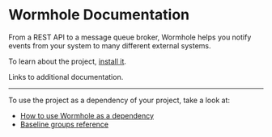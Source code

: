 # Wormhole Documentation

From a REST API to a message queue broker, Wormhole helps you notify events from your system to many different external systems.

To learn about the project, [install it](how-to/how-to-load-in-pharo.md).

Links to additional documentation.

---

To use the project as a dependency of your project, take a look at:

- [How to use Wormhole as a dependency](how-to/how-to-use-as-dependency-in-pharo.md)
- [Baseline groups reference](reference/Baseline-groups.md)
